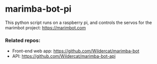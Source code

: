 # marimba-bot-pi
This python script runs on a raspberry pi, and controls the servos for the marimbot project: https://marimbot.com

### Related repos:
- Front-end web app: https://github.com/Wildercat/marimba-bot
- API: https://github.com/Wildercat/marimba-bot-api
